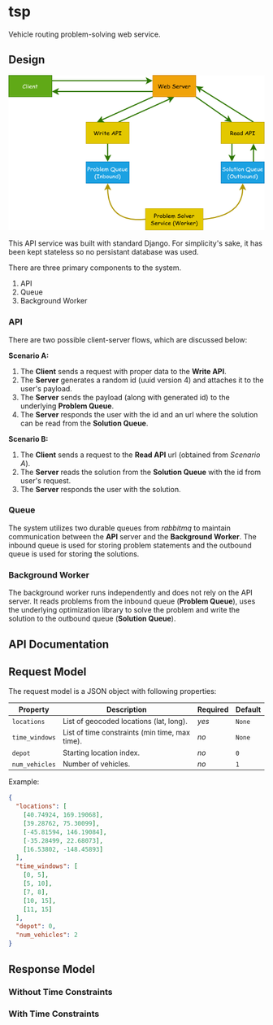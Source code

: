 # tsp

Vehicle routing problem-solving web service.


## Design

![design](design.png)

This API service was built with standard Django. For simplicity's sake, it has been kept stateless so no persistant database was used.

There are three primary components to the system.

1. API
2. Queue
3. Background Worker


### API

There are two possible client-server flows, which are discussed below:

**Scenario A:**

1. The **Client** sends a request with proper data to the **Write API**.
2. The **Server** generates a random id (uuid version 4) and attaches it to the user's payload.
3. The **Server** sends the payload (along with generated id) to the underlying **Problem Queue**.
4. The **Server** responds the user with the id and an url where the solution can be read from the **Solution Queue**.

**Scenario B:**

1. The **Client** sends a request to the **Read API** url (obtained from *Scenario A*).
2. The **Server** reads the solution from the **Solution Queue** with the id from user's request.
3. The **Server** responds the user with the solution.

### Queue

The system utilizes two durable queues from *rabbitmq* to maintain communication between the **API** server and the **Background Worker**. The inbound queue is used for storing problem statements and the outbound queue is used for storing the solutions.

### Background Worker

The background worker runs independently and does not rely on the API server. It reads problems from the inbound queue (**Problem Queue**), uses the underlying optimization library to solve the problem and write the solution to the outbound queue (**Solution Queue**).

## API Documentation

## Request Model

The request model is a JSON object with following properties:

| Property       | Description                                    | Required | Default |
|----------------|------------------------------------------------|----------|---------|
| `locations`    | List of geocoded locations (lat, long).        | *yes*    | `None`  |
| `time_windows` | List of time constraints (min time, max time). | *no*     | `None`  |
| `depot`        | Starting location index.                       | *no*     | `0`     |
| `num_vehicles` | Number of vehicles.                            | *no*     | `1`     |

Example:
```json
{
  "locations": [
    [40.74924, 169.19068],
    [39.28762, 75.30099],
    [-45.81594, 146.19084],
    [-35.28499, 22.68073],
    [16.53802, -148.45893]
  ],
  "time_windows": [
    [0, 5],
    [5, 10],
    [7, 8],
    [10, 15],
    [11, 15]
  ],
  "depot": 0,
  "num_vehicles": 2
}

```

## Response Model

### Without Time Constraints

### With Time Constraints
